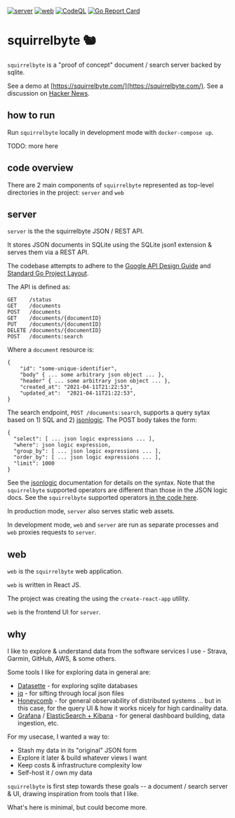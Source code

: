 
[![server](https://github.com/adamlouis/squirrelbyte/actions/workflows/server/badge.svg)](https://github.com/adamlouis/squirrelbyte/actions/workflows/server)
[![web](https://github.com/adamlouis/squirrelbyte/actions/workflows/web/badge.svg)](https://github.com/adamlouis/squirrelbyte/actions/workflows/web)
[![CodeQL](https://github.com/adamlouis/squirrelbyte/actions/workflows/codeql.yml/badge.svg)](https://github.com/adamlouis/squirrelbyte/actions/workflows/codeql.yml)
[![Go Report Card](https://goreportcard.com/badge/github.com/adamlouis/squirrelbyte)](https://goreportcard.com/report/github.com/adamlouis/squirrelbyte)


# squirrelbyte 🐿️

`squirrelbyte` is a "proof of concept" document / search server backed by sqlite.

See a demo at [https://squirrelbyte.com/](https://squirrelbyte.com/).
See a discussion on [Hacker News](https://news.ycombinator.com/item?id=26766557).

## how to run

Run `squirrelbyte` locally in development mode with `docker-compose up`.

TODO: more here

## code overview

There are 2 main components of `squirrelbyte` represented as top-level directories in the project: `server` and `web`

## server

`server` is the the squirrelbyte JSON / REST API.

It stores JSON documents in SQLite using the SQLite json1 extension & serves them via a REST API.

The codebase attempts to adhere to the [Google API Design Guide](https://cloud.google.com/apis/design) and [Standard Go Project Layout](https://github.com/golang-standards/project-layout).

The API is defined as:

```
GET    /status
GET    /documents
POST   /documents
GET    /documents/{documentID}
PUT    /documents/{documentID}
DELETE /documents/{documentID}
POST   /documents:search
```

Where a `document` resource is:

```
{
    "id": "some-unique-identifier",
    "body" { ... some arbitrary json object ... },
    "header" { ... some arbitrary json object ... },
    "created_at": "2021-04-11T21:22:53",
    "updated_at":  "2021-04-11T21:22:53",
}
```

The search endpoint, `POST /documents:search`, supports a query sytax based on 1) SQL and 2) [jsonlogic](https://jsonlogic.com/). The POST body takes the form:

```
{
  "select": [ ... json logic expressions ... ],
  "where": json logic expression,
  "group_by": [ ... json logic expressions ... ],
  "order_by": [ ... json logic expressions ... ],
  "limit": 1000
}
```

See the [jsonlogic](https://jsonlogic.com/) documentation for details on the syntax. Note that the `squirrelbyte` supported operators are different than those in the JSON logic docs. See the `squirrelbyte` supported operators [in the code here](https://github.com/adamlouis/squirrelbyte/blob/main/server/internal/pkg/document/jsonlogic/jsonlogic.go#L21).

In production mode, `server` also serves static web assets.

In development mode, `web` and `server` are run as separate processes and `web` proxies requests to `server`.

## web

`web` is the `squirrelbyte` web application.

`web` is written in React JS.

The project was creating the using the `create-react-app` utility.

`web` is the frontend UI for `server`.

## why

I like to explore & understand data from the software services I use - Strava, Garmin, GitHub, AWS, & some others.

Some tools I like for exploring data in general are:
- [Datasette](https://datasette.io/) - for exploring sqlite databases
- [jq](https://stedolan.github.io/jq/) - for sifting through local json files
- [Honeycomb](https://www.honeycomb.io/overview/) - for general observability of distributed systems ... but in this case, for the query UI & how it works nicely for high cardinality data.
- [Grafana](https://grafana.com/) / [ElasticSearch + Kibana](https://www.elastic.co/demos) - for general dashboard building, data ingestion, etc.

For my usecase, I wanted a way to:
- Stash my data in its "original" JSON form
- Explore it later & build whatever views I want
- Keep costs & infrastructure complexity low
- Self-host it / own my data

`squirrelbyte` is first step towards these goals -- a document / search server & UI, drawing inspiration from tools that I like.

What's here is minimal, but could become more.
